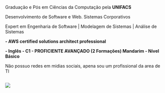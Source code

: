 Graduação e Pós em Ciências da Computação pela **UNIFACS**

Desenvolvimento de Software e Web. Sistemas Corporativos 

Expert em Engenharia de Software | Modelagem de Sistemas | Análise de Sistemas

**- AWS certified solutions architect professional**

**- Inglês - C1 - PROFICIENTE AVANÇADO (2 Formações)
Mandarim - Nível Básico**

Não possuo redes em midias sociais, apena sou um profissional da area de TI

##

<img src="https://skillicons.dev/icons?i=aws,gcp,azure,git,angular,nodejs,js,cpp,html,css,python,java">
